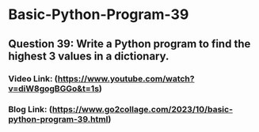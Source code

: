 # Basic-Python-Program-39

## Question 39: Write a Python program to find the highest 3 values in a dictionary. 

### Video Link: (https://www.youtube.com/watch?v=diW8gogBGGo&t=1s)

### Blog Link: (https://www.go2collage.com/2023/10/basic-python-program-39.html)
